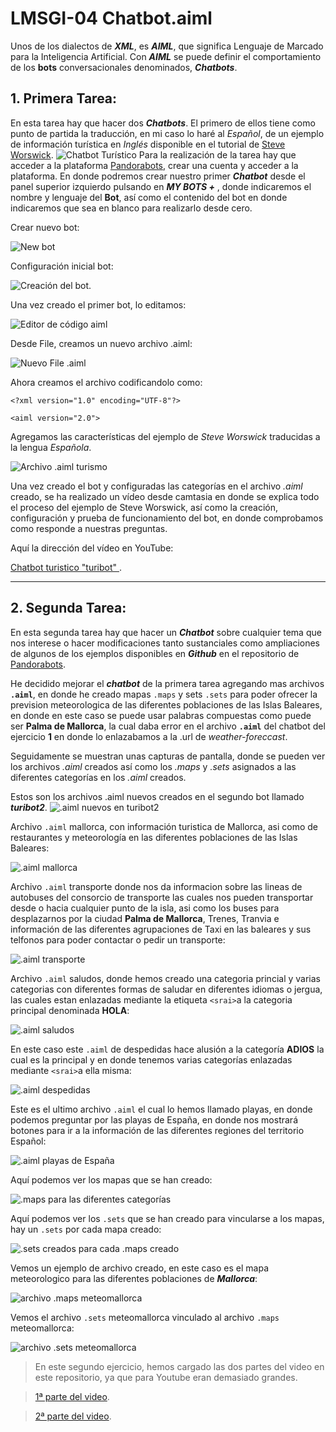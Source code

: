 # LMSGI-04 Chatbot.aiml

Unos de los dialectos de ***XML***, es ***AIML***, que significa Lenguaje de Marcado para la Inteligencia Artificial.
Con ***AIML*** se puede definir el comportamiento de los **bots** conversacionales denominados, ***Chatbots***.

 ## 1. Primera Tarea:
En esta tarea hay que hacer dos ***Chatbots***. El primero de ellos tiene como punto de partida la traducción, en mi caso lo haré al _Español_, de un ejemplo de información turística en _Inglés_ disponible en el tutorial de [Steve Worswick](https://medium.com/pandorabots-blog/aiml-tutorial-creating-a-context-aware-multi-functional-chatbot-e5e82c027a6a).
![Chatbot Turístico](https://github.com/andreshmb/LMSGI-04.github.io/blob/master/img/aiml-tutorial-steve-worswick.jpg)
Para la realización de la tarea hay que acceder a la plataforma [Pandorabots](https://home.pandorabots.com/home.html), crear una cuenta y acceder a la plataforma. En donde podremos crear nuestro primer ***Chatbot*** desde el panel superior izquierdo pulsando en ***MY BOTS +*** , donde indicaremos el nombre y lenguaje del **Bot**, así como el contenido del bot en donde indicaremos que sea en blanco para realizarlo desde cero.

Crear nuevo bot:


![New bot](https://github.com/andreshmb/LMSGI-04.github.io/blob/master/img/crear-bot.jpg)

Configuración inicial bot:


![Creación del bot](https://github.com/andreshmb/LMSGI-04.github.io/blob/master/img/crear-bot-turistico-simple.jpg).

Una vez creado el primer bot, lo editamos:

![Editor de código aiml](https://github.com/andreshmb/LMSGI-04.github.io/blob/master/img/editar-bot-code-editor.jpg)


Desde File, creamos un nuevo archivo .aiml:

![Nuevo File .aiml](https://github.com/andreshmb/LMSGI-04.github.io/blob/master/img/file-new-aiml.jpg)


Ahora creamos el archivo codificandolo como:

 `<?xml version="1.0" encoding="UTF-8"?>`

  `<aiml version="2.0">`

Agregamos las características del ejemplo de _Steve Worswick_ traducidas a la lengua _Española_.



![Archivo .aiml turismo](https://github.com/andreshmb/LMSGI-04.github.io/blob/master/img/aiml-turismo.jpg)

Una vez creado el bot y configuradas las categorías en el archivo _.aiml_ creado, se ha realizado un vídeo desde camtasia en donde se explica todo el proceso del ejemplo de Steve Worswick, así como la creación, configuración y prueba de funcionamiento del bot, en donde comprobamos como responde a nuestras preguntas.

Aquí la dirección del vídeo en YouTube:

[Chatbot turistico "turibot" ](https://www.youtube.com/watch?v=q4npW5NG2qE).

---


## 2. Segunda Tarea:
En esta segunda tarea hay que hacer un ***Chatbot*** sobre cualquier tema que nos interese o hacer modificaciones tanto sustanciales como ampliaciones de algunos de los ejemplos disponibles en ***Github*** en el repositorio de [Pandorabots](https://github.com/pandorabots/free-AIML).

He decidido mejorar el ***chatbot*** de la primera tarea agregando mas archivos **`.aiml`**, en donde he creado mapas `.maps` y sets `.sets` para poder ofrecer la prevision meteorologica de las diferentes poblaciones de las Islas Baleares, en donde en este caso se puede usar palabras compuestas como puede ser **Palma de Mallorca**, la cual daba error en el archivo **`.aiml`** del chatbot del ejercicio **1** en donde lo enlazabamos a la .url de *weather-foreccast*.

Seguidamente se muestran unas capturas de pantalla, donde se pueden ver los archivos *.aiml* creados así como los *.maps* y *.sets* asignados a las diferentes categorías en los *.aiml* creados.

Estos son los archivos .aiml nuevos creados en el segundo bot llamado ***turibot2***.
![`.aiml` nuevos en turibot2](https://github.com/andreshmb/LMSGI-04.github.io/blob/master/img/turibot2-aiml-nuevos1.jpg)

Archivo `.aiml` mallorca, con información turistica de Mallorca, asi como de restaurantes y meteorología en las diferentes poblaciones de las Islas Baleares:

![`.aiml` mallorca](https://github.com/andreshmb/LMSGI-04.github.io/blob/master/img/turibot2-aiml-mallorca.jpg)

Archivo `.aiml` transporte donde nos da informacion sobre las lineas de autobuses del consorcio de transporte las cuales nos pueden transportar desde o hacia cualquier punto de la isla, asi como los buses para desplazarnos por la ciudad **Palma de Mallorca**, Trenes, Tranvia e información de las diferentes agrupaciones de Taxi en las baleares y sus telfonos para poder contactar o pedir un transporte: 

![`.aiml` transporte](https://github.com/andreshmb/LMSGI-04.github.io/blob/master/img/turibot2-aiml-transporte-uso-maps-y-sets.jpg)

Archivo `.aiml` saludos, donde hemos creado una categoria princial y varias categorias con diferentes formas de saludar en diferentes idiomas o jergua, las cuales estan enlazadas mediante la etiqueta `<srai>`a la categoria principal denominada **HOLA**:

![`.aiml` saludos](https://github.com/andreshmb/LMSGI-04.github.io/blob/master/img/turibot2-aiml-saludos.jpg)
 
En este caso este `.aiml` de despedidas hace alusión a la categoría **ADIOS** la cual es la principal y en donde tenemos varias categorías enlazadas mediante `<srai>`a ella misma:

![`.aiml` despedidas](https://github.com/andreshmb/LMSGI-04.github.io/blob/master/img/turibot2-aiml-despedidas.jpg)

Este es el ultimo archivo `.aiml` el cual lo hemos llamado playas, en donde podemos preguntar por las playas de España, en donde nos mostrará botones para ir a la información de las diferentes regiones del territorio Español:

![`.aiml` playas de España](https://github.com/andreshmb/LMSGI-04.github.io/blob/master/img/turibot2-aiml-playas-todo-espa%C3%B1a.jpg)

Aquí podemos ver los mapas que se han creado:

![`.maps` para las diferentes categorías](https://github.com/andreshmb/LMSGI-04.github.io/blob/master/img/turibot2-aiml-maps-creados.jpg)

Aquí podemos ver los `.sets` que se han creado para vincularse a los mapas, hay un `.sets` por cada mapa creado:

![`.sets` creados para cada `.maps` creado](https://github.com/andreshmb/LMSGI-04.github.io/blob/master/img/turibot2-aiml-sets-creados.jpg)

Vemos un ejemplo de archivo creado, en este caso es el mapa meteorologico para las diferentes poblaciones de ***Mallorca***:

![archivo `.maps` meteomallorca](https://github.com/andreshmb/LMSGI-04.github.io/blob/master/img/turibot2-maps-meteomallorca.jpg)

Vemos el archivo `.sets` meteomallorca vinculado al archivo `.maps` meteomallorca:

![archivo `.sets` meteomallorca](https://github.com/andreshmb/LMSGI-04.github.io/blob/master/img/turibot2-sets-meteomallorca.jpg)


>En este segundo ejercicio, hemos cargado las dos partes del video en este repositorio, ya que para Youtube eran demasiado grandes.


>[1ª parte del video](https://github.com/andreshmb/LMSGI-04.github.io/blob/master/video-mp4/turibot2-1/turibot2-1.mp4).


>[2ª parte del video](https://github.com/andreshmb/LMSGI-04.github.io/blob/master/video-mp4/turibot2-2/turibot2-2.mp4).


<!--stackedit_data:
eyJoaXN0b3J5IjpbLTk0NjU3OTE2MywtNDQwOTMwNTE5LDQyND
E0MDE0NiwtMTE3MjM4NjQ2NiwtMjAxODQzNzA5NCwtOTg3MTI3
OTcyLDE2OTcxMDg2NzcsNjU3Mjk2MDUzLDQyNTcyNDk4LDk4MT
AxNDEwNl19
-->
